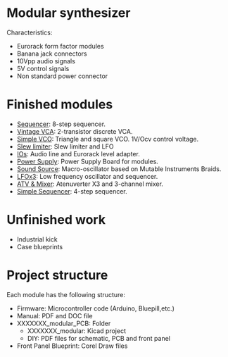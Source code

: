 # Modular synthesizer

Characteristics:

  - Eurorack form factor modules
  - Banana jack connectors
  - 10Vpp audio signals
  - 5V control signals
  - Non standard power connector

# Finished modules

  - [Sequencer](https://github.com/ernesto-g/modular-synth/tree/master/FINISHED/SEQUENCER): 8-step sequencer.
  - [Vintage VCA](https://github.com/ernesto-g/modular-synth/tree/master/FINISHED/VCA): 2-transistor discrete VCA.
  - [Simple VCO](https://github.com/ernesto-g/modular-synth/tree/master/FINISHED/VCO): Triangle and square VCO. 1V/Ocv control voltage.
  - [Slew limiter](https://github.com/ernesto-g/modular-synth/tree/master/FINISHED/SLEW_LIMITER): Slew limiter and LFO
  - [IOs](https://github.com/ernesto-g/modular-synth/tree/master/FINISHED/IOS): Audio line and Eurorack level adapter.
  - [Power Supply](https://github.com/ernesto-g/modular-synth/tree/master/FINISHED/POWER_SUPPLY): Power Supply Board for modules.
  - [Sound Source](https://github.com/ernesto-g/modular-synth/tree/master/FINISHED/SOUND_SOURCE): Macro-oscillator based on Mutable Instruments Braids.
  - [LFOx3](https://github.com/ernesto-g/modular-synth/tree/master/FINISHED/LFOx3): Low frequency oscillator and sequencer.
  - [ATV & Mixer](https://github.com/ernesto-g/modular-synth/tree/master/FINISHED/ATVMixer): Atenuverter X3 and 3-channel mixer.
  - [Simple Sequencer](https://github.com/ernesto-g/modular-synth/tree/master/FINISHED/SIMPLE_SEQUENCER): 4-step sequencer.
  

# Unfinished work

  - Industrial kick
  - Case blueprints
  
# Project structure

Each module has the following structure:

  * Firmware: Microcontroller code (Arduino, Bluepill,etc.)
  * Manual: PDF and DOC file
  * XXXXXXX_modular_PCB: Folder
    * XXXXXXX_modular: Kicad project
    * DIY: PDF files for schematic, PCB and front panel
  * Front Panel Blueprint: Corel Draw files